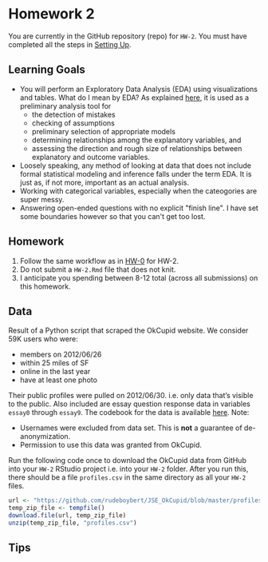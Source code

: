 Homework 2
================

You are currently in the GitHub repository (repo) for `HW-2`. You must have completed all the steps in [Setting Up](https://rudeboybert.github.io/MATH216/jekyll/update/2016/09/12/getting-started.html).

Learning Goals
--------------

-   You will perform an Exploratory Data Analysis (EDA) using visualizations and tables. What do I mean by EDA? As explained [here](http://www.stat.cmu.edu/~hseltman/309/Book/chapter4.pdf), it is used as a preliminary analysis tool for
    -   the detection of mistakes
    -   checking of assumptions
    -   preliminary selection of appropriate models
    -   determining relationships among the explanatory variables, and
    -   assessing the direction and rough size of relationships between explanatory and outcome variables.
-   Loosely speaking, any method of looking at data that does not include formal statistical modeling and inference falls under the term EDA. It is just as, if not more, important as an actual analysis.
-   Working with categorical variables, especially when the cateogories are super messy.
-   Answering open-ended questions with no explicit "finish line". I have set some boundaries however so that you can't get too lost.

Homework
--------

1.  Follow the same workflow as in <a target="_blank" class="page-link"
    href="https://github.com/2016-09-Middlebury-Data-Science/HW-0#homework">HW-0</a> for HW-2.
2.  Do not submit a `HW-2.Rmd` file that does not knit.
3.  I anticipate you spending between 8-12 total (across all submissions) on this homework.

Data
----

Result of a Python script that scraped the OkCupid website. We consider 59K users who were:

-   members on 2012/06/26
-   within 25 miles of SF
-   online in the last year
-   have at least one photo

Their public profiles were pulled on 2012/06/30. i.e. only data that’s visible to the public. Also included are essay question response data in variables `essay0` through `essay9`. The codebook for the data is available [here](https://github.com/rudeboybert/JSE_OkCupid/blob/master/okcupid_codebook.txt). Note:

-   Usernames were excluded from data set. This is **not** a guarantee of de-anonymization.
-   Permission to use this data was granted from OkCupid.

Run the following code once to download the OkCupid data from GitHub into your `HW-2` RStudio project i.e. into your `HW-2` folder. After you run this, there should be a file `profiles.csv` in the same directory as all your `HW-2` files.

``` r
url <- "https://github.com/rudeboybert/JSE_OkCupid/blob/master/profiles.csv.zip?raw=true"
temp_zip_file <- tempfile()
download.file(url, temp_zip_file)
unzip(temp_zip_file, "profiles.csv")
```

Tips
----
